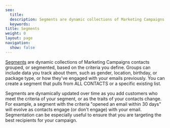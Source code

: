 ```yaml
---
seo:
  title:
  description: Segments are dynamic collections of Marketing Campaigns contacts grouped together, or segmented, based on the criteria you define.
  keywords:
title: Segments
weight: 0
layout: page
navigation:
  show: false
---
```


[Segments]({{root_url}}/user-interface/managing-contacts/segmenting-your-contacts/) are dynamic collections of Marketing Campaigns contacts grouped, or segmented, based on the criteria you define. Groups can include data you track about them, such as gender, location, birthday, or package type, or how they've engaged with your emails previously. You can create a segment that pulls from ALL CONTACTS or a specific existing list.

Segments are dynamically updated over time as you add customers who meet the criteria of your segment, or as the traits of your contacts change. For example, a segment with the criteria "opened an email within 30 days" will evolve as contacts engage (or don't engage) with your email. Segmentation can be especially useful to ensure that you are targeting the best recipients for your campaign.

